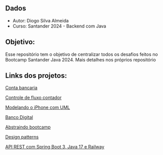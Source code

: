## Dados
- Autor: Diogo Silva Almeida 
- Curso: Santander 2024 - Backend com Java

## Objetivo:
Esse repositório tem o objetivo de centralizar todos os desafios feitos no Bootcamp Santander Java 2024. 
Mais detalhes nos próprios repositório

## Links dos projetos:

[Conta bancaria](https://github.com/Diog0-SA/dio-trilha-java-basico/tree/conta-bancaria-Desafio)

[Controle de fluxo contador](https://github.com/Diog0-SA/dio-trilha-java-basico/tree/controle-de-fluxo-Desafio)

[Modelando o iPhone com UML](https://github.com/Diog0-SA/dio-trilha-java-basico/tree/iphone-uml-desafio)

[Banco Digital](https://github.com/Diog0-SA/dio-trilha-java-basico/tree/banco-digital-desafio)

[Abstraindo bootcamp](https://github.com/Diog0-SA/dio-trilha-java-basico/tree/abstraindo-bootcamp-desafio)

[Design patterns](https://github.com/Diog0-SA/dio-trilha-java-basico/tree/java-design-patterns-desafio)

[API REST com Spring Boot 3, Java 17 e Railway](https://github.com/Diog0-SA/dio-trilha-java-basico/tree/santander-dev-week-desafio)
